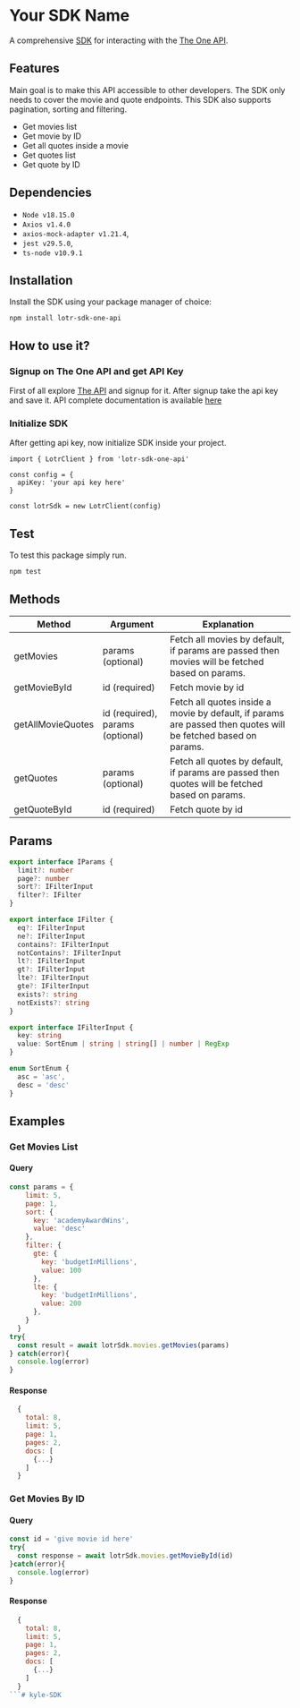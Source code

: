 # Your SDK Name

A comprehensive [SDK](https://github.com/kmerndev/kyle-SDK) for interacting with the [The One API](https://the-one-api.dev/sign-up).

## Features

Main goal is to make this API accessible to other developers. The SDK only needs to cover the movie and quote endpoints. This SDK also supports pagination, sorting and filtering.

- Get movies list
- Get movie by ID
- Get all quotes inside a movie
- Get quotes list
- Get quote by ID

## Dependencies

* `Node v18.15.0`
* `Axios v1.4.0`
* `axios-mock-adapter v1.21.4`,
* `jest v29.5.0`,
* `ts-node v10.9.1`

## Installation

Install the SDK using your package manager of choice:

```shell
npm install lotr-sdk-one-api
```

## How to use it?

### Signup on The One API and get API Key

First of all explore [The API](https://the-one-api.dev/sign-up) and signup for it. After signup take the api key and save it.
API complete documentation is available [here](https://the-one-api.dev/documentation)

### Initialize SDK

After getting api key, now initialize SDK inside your project.
```
import { LotrClient } from 'lotr-sdk-one-api'

const config = {
  apiKey: 'your api key here'
}

const lotrSdk = new LotrClient(config)
```

## Test

To test this package simply run.

```
npm test
```

## Methods

| Method | Argument | Explanation
| --------------- | --------------- | --------------- |
| getMovies | params (optional) | Fetch all movies by default, if params are passed then movies will be fetched based on params.
| getMovieById | id (required) | Fetch movie by id
| getAllMovieQuotes | id (required), params (optional) | Fetch all quotes inside a movie by default, if params are passed then quotes will be fetched based on params.
| getQuotes | params (optional) | Fetch all quotes by default, if params are passed then quotes will be fetched based on params.
| getQuoteById | id (required) | Fetch quote by id

## Params

```typescript
export interface IParams {
  limit?: number
  page?: number
  sort?: IFilterInput
  filter?: IFilter
}

export interface IFilter {
  eq?: IFilterInput
  ne?: IFilterInput
  contains?: IFilterInput
  notContains?: IFilterInput
  lt?: IFilterInput
  gt?: IFilterInput
  lte?: IFilterInput
  gte?: IFilterInput
  exists?: string
  notExists?: string
}

export interface IFilterInput {
  key: string
  value: SortEnum | string | string[] | number | RegExp
}

enum SortEnum {
  asc = 'asc',
  desc = 'desc'
}
```

## Examples

### Get Movies List

#### Query
```javascript
const params = {
    limit: 5,
    page: 1,
    sort: {
      key: 'academyAwardWins',
      value: 'desc'
    },
    filter: {
      gte: {
        key: 'budgetInMillions',
        value: 100
      },
      lte: {
        key: 'budgetInMillions',
        value: 200
      },
    }
  }
try{
  const result = await lotrSdk.movies.getMovies(params)
} catch(error){
  console.log(error)
}
```
#### Response 
```javascript
  {
    total: 8,
    limit: 5,
    page: 1,
    pages: 2,
    docs: [
      {...}
    ]
  }
```

### Get Movies By ID

#### Query
```javascript
const id = 'give movie id here'
try{
  const response = await lotrSdk.movies.getMovieById(id)
}catch(error){
  console.log(error)
}
```
#### Response 
```javascript
  {
    total: 8,
    limit: 5,
    page: 1,
    pages: 2,
    docs: [
      {...}
    ]
  }
```# kyle-SDK
